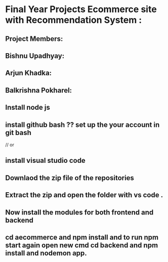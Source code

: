 # Final Year Projects Ecommerce site with Recommendation System :


## Project Members:

## Bishnu Upadhyay: 
## Arjun Khadka: 
## Balkrishna Pokharel:


## Install node js 
## install github bash ?? set up the your account in git bash 
 //   or

 
##  install visual studio code
## Downlaod the zip file of the repositories

## Extract the zip and open the folder with vs code .


## Now install the modules for both frontend and backend

## cd aecommerce and npm install and to run npm start again open new cmd    cd backend and npm install and nodemon app. 


## 